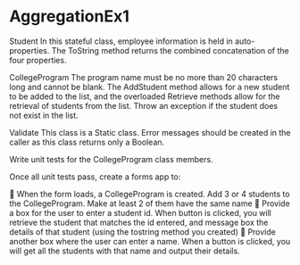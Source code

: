 # AggregationEx1

Student
In this stateful class, employee information is held in auto-properties. The ToString method returns the
combined concatenation of the four properties.

CollegeProgram
The program name must be no more than 20 characters long and cannot be blank. The AddStudent
method allows for a new student to be added to the list, and the overloaded Retrieve methods allow for
the retrieval of students from the list. Throw an exception if the student does not exist in the list.

Validate
This class is a Static class. Error messages should be created in the caller as this class returns only a
Boolean.

Write unit tests for the CollegeProgram class members.

Once all unit tests pass, create a forms app to:

 When the form loads, a CollegeProgram is created. Add 3 or 4 students to the CollegeProgram.
Make at least 2 of them have the same name
 Provide a box for the user to enter a student id. When button is clicked, you will retrieve the
student that matches the id entered, and message box the details of that student (using the
tostring method you created)
 Provide another box where the user can enter a name. When a button is clicked, you will get all
the students with that name and output their details.

